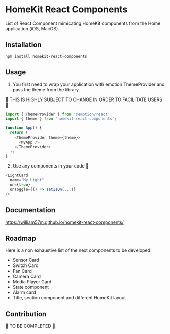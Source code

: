 # HomeKit React Components

List of React Component mimicating HomeKit components from the Home application (iOS, MacOS).


## Installation

```
npm install homekit-react-components
```


## Usage

1. You first need to wrap your application with emotion ThemeProvider and pass the theme from the library.

🚧 THIS IS HIGHLY SUBJECT TO CHANGE IN ORDER TO FACILITATE USERS 🚧

```js
import { ThemeProvider } from '@emotion/react';
import { theme } from 'homekit-react-components';

function App() {
  return (
    <ThemeProvider theme={theme}>
      <MyApp />
    </ThemeProvider>
  );
}
```

2. Use any components in your code 🤗

```js
<LightCard
  name="My Light"
  on={true}
  onToggle={() => setIsOn(...)}
/>
```


## Documentation

https://william57m.github.io/homekit-react-components/


## Roadmap

Here is a non exhaustive list of the next components to be developed:
- Sensor Card
- Switch Card
- Fan Card
- Camera Card
- Media Player Card
- State component
- Alarm card
- Title, section component and different HomeKit layout


## Contribution

🚧 TO BE COMPLETED 🚧
